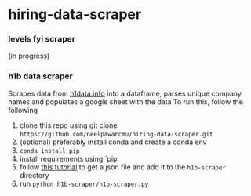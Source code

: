 # hiring-data-scraper
### levels fyi scraper
(in progress)

### h1b data scraper
Scrapes data from [h1data.info](https://h1bdata.info/) into a dataframe, parses unique company names and populates a google sheet with the data
To run this, follow the following
1. clone this repo using git clone `https://github.com/neelpawarcmu/hiring-data-scraper.git`
1. (optional) preferably install conda and create a conda env
1. `conda install pip`
2. install requirements using `pip
3. follow [this tutorial]('test.com') to get a json file and add it to the `h1b-scraper` directory
4. run `python h1b-scraper/h1b-scraper.py`